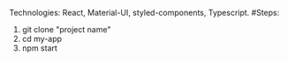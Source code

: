 Technologies: React, Material-UI, styled-components, Typescript.
#Steps:
1. git clone "project name"
2. cd my-app
3. npm start

